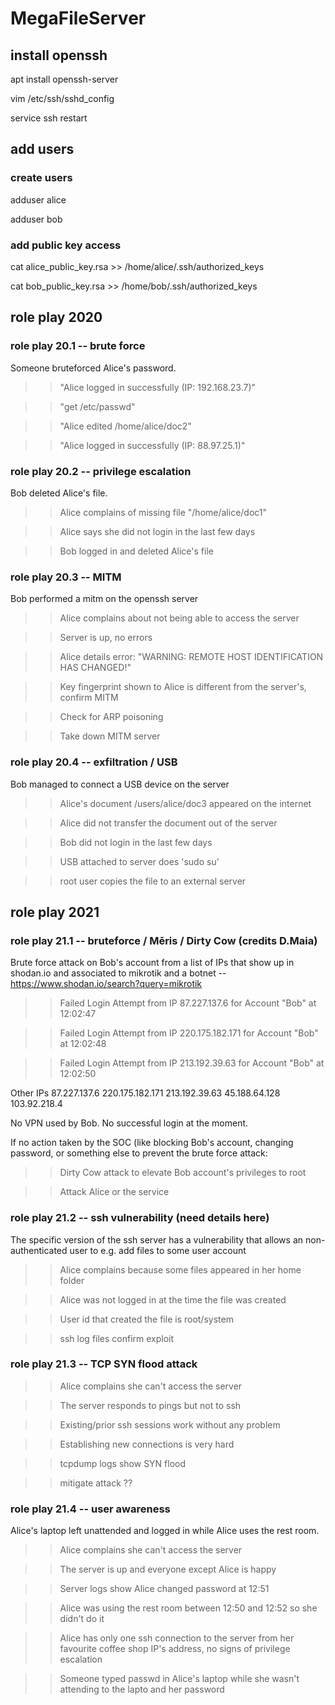 # MegaFileServer

## install openssh

apt install openssh-server

vim /etc/ssh/sshd_config

service ssh restart

## add users 

### create users

adduser alice

adduser bob

### add public key access

cat alice_public_key.rsa >> /home/alice/.ssh/authorized_keys

cat bob_public_key.rsa >> /home/bob/.ssh/authorized_keys


## role play 2020

### role play 20.1 -- brute force

Someone bruteforced Alice's password.

>> "Alice logged in successfully (IP: 192.168.23.7)" 

>> "get /etc/passwd"

>> "Alice edited /home/alice/doc2"

>> "Alice logged in successfully (IP: 88.97.25.1)" 

### role play 20.2 -- privilege escalation

Bob deleted Alice's file.

>> Alice complains of missing file "/home/alice/doc1"

>> Alice says she did not login in the last few days

>> Bob logged in and deleted Alice's file

### role play 20.3 -- MITM

Bob performed a mitm on the openssh server

>> Alice complains about not being able to access the server 

>> Server is up, no errors

>> Alice details error: "WARNING: REMOTE HOST IDENTIFICATION HAS CHANGED!"

>> Key fingerprint shown to Alice is different from the server's, confirm MITM

>> Check for ARP poisoning

>> Take down MITM server

### role play 20.4 -- exfiltration / USB

Bob managed to connect a USB device on the server

>> Alice's document /users/alice/doc3 appeared on the internet

>> Alice did not transfer the document out of the server

>> Bob did not login in the last few days

>> USB attached to server does 'sudo su' 

>> root user copies the file to an external server


## role play 2021

### role play 21.1 -- bruteforce / Mēris / Dirty Cow (credits D.Maia)

Brute force attack on Bob's account from a list of IPs that show up in shodan.io and associated to mikrotik and a botnet -- https://www.shodan.io/search?query=mikrotik

>> Failed Login Attempt from IP 87.227.137.6 for Account "Bob" at 12:02:47 

>> Failed Login Attempt from IP 220.175.182.171 for Account "Bob" at 12:02:48 

>> Failed Login Attempt from IP 213.192.39.63 for Account "Bob" at 12:02:50

Other IPs 87.227.137.6 220.175.182.171 213.192.39.63 45.188.64.128 103.92.218.4

No VPN used by Bob. No successful login at the moment.

If no action taken by the SOC (like blocking Bob's account, changing password, or something else to prevent the brute force attack:

>> Dirty Cow attack to elevate Bob account's privileges to root

>> Attack Alice or the service

### role play 21.2 -- ssh vulnerability (need details here)

The specific version of the ssh server has a vulnerability that allows an non-authenticated user to e.g. add files to some user account

>> Alice complains because some files appeared in her home folder

>> Alice was not logged in at the time the file was created

>> User id that created the file is root/system

>> ssh log files confirm exploit

### role play 21.3 -- TCP SYN flood attack

>> Alice complains she can't access the server
 
>> The server responds to pings but not to ssh

>> Existing/prior ssh sessions work without any problem

>> Establishing new connections is very hard

>> tcpdump logs show SYN flood

>> mitigate attack ??

### role play 21.4 -- user awareness

Alice's laptop left unattended and logged in while Alice uses the rest room.

>> Alice complains she can't access the server

>> The server is up and everyone except Alice is happy

>> Server logs show Alice changed password at 12:51

>> Alice was using the rest room between 12:50 and 12:52 so she didn't do it

>> Alice has only one ssh connection to the server from her favourite coffee shop IP's address, no signs of privilege escalation

>> Someone typed passwd in Alice's laptop while she wasn't attending to the lapto and her password

